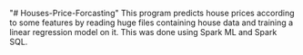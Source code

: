 "# Houses-Price-Forcasting" 
This program predicts house prices according to some features by reading huge files containing house data and training a linear regression model on it. This was done using Spark ML and Spark SQL.
